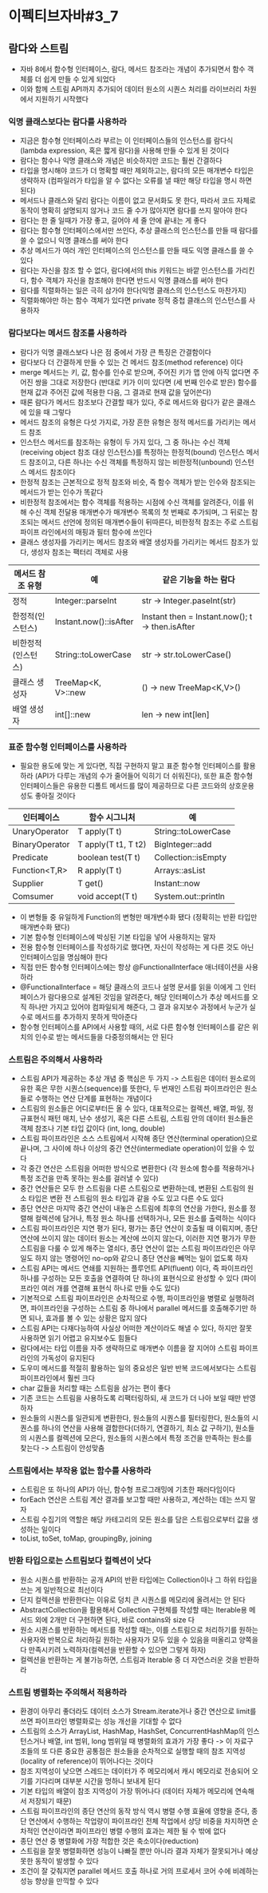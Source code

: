 # 이펙티브자바#3_7
## 람다와 스트림
* 자바 8에서 함수형 인터페이스, 람다, 메서드 참조라는 개념이 추가되면서 함수 객체를 더 쉽게 만들 수 있게 되었다
* 이와 함께 스트림 API까지 추가되어 데이터 원소의 시퀀스 처리를 라이브러리 차원에서 지원하기 시작했다

### 익명 클래스보다는 람다를 사용하라
* 지금은 함수형 인터페이스라 부르는 이 인터페이스들의 인스턴스를 람다식(lambda expression, 혹은 짧게 람다)을 사용해 만들 수 있게 된 것이다
* 람다는 함수나 익명 클래스와 개념은 비슷하지만 코드는 훨씬 간결하다
* 타입을 명시해야 코드가 더 명확할 때만 제외하고는, 람다의 모든 매개변수 타입은 생략하자 (컴파일러가 타입을 알 수 없다는 오류를 낼 때만 해당 타입을 명시 하면 된다)
* 메서드나 클래스와 달리 람다는 이름이 없고 문서화도 못 한다, 따라서 코드 자체로 동작이 명확히 설명되지 않거나 코드 줄 수가 많아지면 람다를 쓰지 말아야 한다
* 람다는 한 줄 일때가 가장 좋고, 길어야 세 줄 안에 끝내는 게 좋다
* 람다는 함수형 인터페이스에서만 쓰인다, 추상 클래스의 인스턴스를 만들 때 람다를 쓸 수 없으니 익명 클래스를 써야 한다
* 추상 메서드가 여러 개인 인터페이스의 인스턴스를 만들 때도 익명 클래스를 쓸 수 있다
* 람다는 자신을 참조 할 수 없다, 람다에서의 this 키워드는 바깥 인스턴스를 가리킨다, 함수 객체가 자신을 참조해야 한다면 반드시 익명 클래스를 써야 한다
* 람다를 직렬화하는 일은 극히 삼가야 한다(익명 클래스의 인스턴스도 마찬가지)
* 직렬화해야만 하는 함수 객체가 있다면 private 정적 중첩 클래스의 인스턴스를 사용하자

### 람다보다는 메서드 참조를 사용하라
* 람다가 익명 클래스보다 나은 점 중에서 가장 큰 특징은 간결함이다
* 람다보다 더 간결하게 만들 수 있는 건 메서드 참조(method reference) 이다
* merge 메서드는 키, 값, 함수를 인수로 받으며, 주어진 키가 맵 안에 아직 없다면 주어진 쌍을 그대로 저장한다 (반대로 키가 이미 있다면 (세 번째 인수로 받은) 함수를 현재 값과 주어진 값에 적용한 다음, 그 결과로 현재 값을 덮어쓴다)
* 때론 람다가 메서드 참조보다 간결할 때가 있다, 주로 메서드와 람다가 같은 클래스에 있을 때 그렇다
* 메서드 참조의 유형은 다섯 가지로, 가장 흔한 유형은 정적 메서드를 가리키는 메서드 참조
* 인스턴스 메서드를 참조하는 유형이 두 가지 있다, 그 중 하나는 수신 객체(receiving object 참조 대상 인스턴스)를 특정하는 한정적(bound) 인스턴스 메서드 참조이고, 다른 하나는 수신 객체를 특정하지 않는 비한정적(unbound) 인스턴스 메서드 참조이다
* 한정적 참조는 근본적으로 정적 참조와 비슷, 즉 함수 객체가 받는 인수와 참조되는 메서드가 받는 인수가 똑같다
* 비한정적 참조에서는 함수 객체를 적용하는 시점에 수신 객체를 알려준다, 이를 위해 수신 객체 전달용 매개변수가 매개변수 목록의 첫 번째로 추가되며, 그 뒤로는 참조되는 메서드 선언에 정의된 매개변수들이 뒤따른다, 비한정적 참조는 주로 스트림 파이프 라인에서의 매핑과 필터 함수에 쓰인다
* 클래스 생성자를 가리키는 메서드 참조와 배열 생성자를 가리키는 메서드 참조가 있다, 생성자 참조는 팩터리 객체로 사용

| 메서드 참조 유형 | 예  | 같은 기능을 하는 람다 |
|--|--|--|
| 정적| Integer::parseInt | str -> Integer.paseInt(str) |
| 한정적(인스턴스) | Instant.now()::isAfter | Instant then = Instant.now(); t -> then.isAfter |
| 비한정적(인스턴스) | String::toLowerCase | str -> str.toLowerCase() |
| 클래스 생성자 | TreeMap<K, V>::new | () -> new TreeMap<K,V>() |
| 배열 생성자 | int[]::new | len -> new int[len] |

### 표준 함수형 인터페이스를 사용하라
* 필요한 용도에 맞는 게 있다면, 직접 구현하지 말고 표준 함수형 인터페이스를 활용하라 (API가 다루는 개념의 수가 줄어들어 익히기 더 쉬워진다), 또한 표준 함수형 인터페이스들은 유용한 디폴트 메서드를 많이 제공하므로 다른 코드와의 상호운용성도 좋아질 것이다

| 인터페이스 | 함수 시그니처 | 예 |
|--|--|--|
| UnaryOperator<T> | T apply(T t) | String::toLowerCase |
| BinaryOperator<T> | T apply(T t1, T t2) | BigInteger::add |
| Predicate<T> | boolean test(T t) | Collection::isEmpty |
| Function<T,R> | R apply(T t) | Arrays::asList |
| Supplier<T> | T get() | Instant::now |
| Comsumer<T> | void accept(T t) | System.out::println |

* 이 변형들 중 유일하게 Function의 변형만 매개변수화 됐다 (정확히는 반환 타입만 매개변수화 됐다)
* 기본 함수형 인터페이스에 박싱된 기본 타입을 넣어 사용하지는 말자
* 전용 함수형 인터페이스를 작성하기로 했다면, 자신이 작성하는 게 다른 것도 아닌 인터페이스임을 명심해야 한다
* 직접 만든 함수형 인터페이스에는 항상 @FunctionalInterface 애너테이션을 사용하라
* @FunctionalInterface = 해당 클래스의 코드나 설명 문서를 읽을 이에게 그 인터페이스가 람다용으로 설계된 것임을 알려준다, 해당 인터페이스가 추상 메서드를 오직 하나만 가지고 있어야 컴파일되게 해준다, 그 결과 유지보수 과정에서 누군가 실수로 메서드를 추가하지 못하게 막아준다
* 함수형 인터페이스를 API에서 사용할 때의, 서로 다른 함수형 인터페이스를 같은 위치의 인수로 받는 메서드들을 다중정의해서는 안 된다

### 스트림은 주의해서 사용하라
* 스트림 API가 제공하는 추상 개념 중 핵심은 두 가지 -> 스트림은 데이터 원소로의 유한 혹은 무한 시퀀스(sequence)를 뜻한다, 두 번재인 스트림 파이프라인은 원소들로 수행하는 연산 단계를 표현하는 개념이다
* 스트림의 원소들은 어디로부터든 올 수 있다, 대표적으로는 컬렉션, 배열, 파일, 정규표현식 패턴 매치, 난수 생성기, 혹은 다른 스트림, 스트림 안의 데이터 원소들은 객체 참조나 기본 타입 값이다 (int, long, double)
* 스트림 파이프라인은 소스 스트림에서 시작해 종단 연산(terminal operation)으로 끝나며, 그 사이에 하나 이상의 중간 연산(intermediate operation)이 있을 수 있다
* 각 중간 연산은 스트림을 어떠한 방식으로 변환한다 (각 원소에 함수를 적용하거나 특정 조건을 만족 못하는 원소를 걸러낼 수 있다)
* 중간 연산들은 모두 한 스트림을 다른 스트림으로 변환하는데, 변환된 스트림의 원소 타입은 변환 전 스트림의 원소 타입과 같을 수도 있고 다른 수도 있다
* 종단 연산은 마지막 중간 연산이 내놓은 스트림에 최후의 연산을 가한다, 원소를 정렬해 컬렉션에 담거나, 특정 원소 하나를 선택하거나, 모든 원소를 출력하는 식이다
* 스트림 파이프라인은 지연 평가 된다, 평가는 종단 연산이 호출될 때 이뤄지며, 종단 연산에 쓰이지 않는 데이터 원소는 계산에 쓰이지 않는다, 이러한 지연 평가가 무한 스트림을 다룰 수 있게 해주는 열쇠다, 종단 연산이 없는 스트림 파이프라인은 아무 일도 하지 않는 명령어인 no-op와 같으니 종단 연산을 빼먹는 일이 없도록 하자
* 스트림 API는 메서드 연쇄를 지원하는 플루언트 API(fluent) 이다, 즉 파이프라인 하나를 구성하는 모든 호출을 연결하여 단 하나의 표현식으로 완성할 수 있다 (파이프라인 여러 개를 연결해 표현식 하나로 만들 수도 있다)
* 기본적으로 스트림 파이프라인은 순차적으로 수행, 파이프라인을 병렬로 실행하려면, 파이프라인을 구성하는 스트림 중 하나에서 parallel 메서드를 호출해주기만 하면 되나, 효과를 볼 수 있는 상황은 많지 않다
* 스트림 API는 다재다능하여 사실상 어떠한 계산이라도 해낼 수 있다, 하지만 잘못 사용하면 읽기 어렵고 유지보수도 힘들다
* 람다에서는 타입 이름을 자주 생략하므로 매개변수 이름을 잘 지어야 스트림 파이프라인의 가독성이 유지된다
* 도우미 메서드를 적절히 활용하는 일의 중요성은 일반 반복 코드에서보다는 스트림 파이프라인에서 훨씬 크다
* char 값들을 처리할 때는 스트림을 삼가는 편이 좋다
* 기존 코드는 스트림을 사용하도록 리팩터링하되, 새 코드가 더 나아 보일 때만 반영하자
* 원소들의 시퀀스를 일관되게 변환한다, 원소들의 시퀀스를 필터링한다, 원소들의 시퀀스를 하나의 연산을 사용해 결합한다(더하기, 연결하기, 최소 값 구하기), 원소들의 시퀀스를 컬렉션에 모은다, 원소들의 시퀀스에서 특정 조건을 만족하는 원소를 찾는다 -> 스트림이 안성맞춤

### 스트림에서는 부작용 없는 함수를 사용하라
* 스트림은 또 하나의 API가 아닌, 함수형 프로그래밍에 기초한 패러다임이다
* forEach 연산은 스트림 계산 결과를 보고할 때만 사용하고, 계산하는 데는 쓰지 말자
* 스트림 수집기의 역할은 해당 카테고리의 모든 원소를 담은 스트림으로부터 값을 생성하는 일이다
* toList, toSet, toMap, groupingBy, joining 

### 반환 타입으로는 스트림보다 컬렉션이 낫다
* 원소 시퀀스를 반환하는 공개 API의 반환 타입에는 Collection이나 그 하위 타입을 쓰는 게 일반적으로 최선이다
* 단지 컬렉션을 반환한다는 이유로 덩치 큰 시퀀스를 메모리에 올려서는 안 된다
* AbstractCollection을 활용해서 Collection 구현체를 작성할 때는 Iterable용 메서드 외에 2개만 더 구현하면 된다, 바로 contains와 size 다
* 원소 시퀀스를 반환하는 메서드를 작성할 때는, 이를 스트림으로 처리하기를 원하는 사용자와 반복으로 처리하길 원하는 사용자가 모두 있을 수 있음을 떠올리고 양쪽을 다 만족시키려 노력하자(컬렉션을 반환할 수 있으면 그렇게 하자)
* 컬렉션을 반환하는 게 불가능하면, 스트림과 Iterable 중 더 자연스러운 것을 반환하라

### 스트림 병렬화는 주의해서 적용하라
* 환경이 아무리 좋더라도 데이터 소스가 Stream.iterate거나 중간 연산으로 limit를 쓰면 파이프라인 병렬화로는 성능 개선을 기대할 수 없다
* 스트림의 소스가 ArrayList, HashMap, HashSet, ConcurrentHashMap의 인스턴스거나 배열, int 범위, long 범위일 때 병렬화의 효과가 가장 좋다 -> 이 자료구조들의 또 다른 중요한 공통점은 원소들을 순차적으로 실행할 때의 참조 지역성(locality of reference)이 뛰어나다는 것이다
* 참조 지역성이 낮으면 스레드는 데이터가 주 메모리에서 캐시 메모리로 전송되어 오기를 기다리며 대부분 시간을 멍하니 보내게 된다
* 기본 타입의 배열이 참조 지역성이 가장 뛰어나다 (데이터 자체가 메모리에 연속해서 저장되기 때문)
* 스트림 파이프라인의 종단 연산의 동작 방식 역시 병렬 수행 효율에 영향을 준다, 종단 연산에서 수행하는 작업량이 파이프라인 전체 작업에서 상당 비중을 차지하면 순차적인 연산이라면 파이프라인 병렬 수행의 효과는 제한 될 수 밖에 없다
* 종단 연산 중 병렬화에 가장 적합한 것은 축소이다(reduction)
* 스트림을 잘못 병렬화하면 성능이 나빠질 뿐만 아니라 결과 자체가 잘못되거나 예상 못한 동작이 발생할 수 있다
* 조건이 잘 갖춰지면 parallel 메서드 호출 하나로 거의 프로세서 코어 수에 비례하는 성능 향상을 만끽할 수 있다
